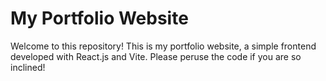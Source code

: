 # My Portfolio Website

Welcome to this repository! This is my portfolio website, a simple frontend developed with React.js and Vite. Please peruse the code if you are so inclined!